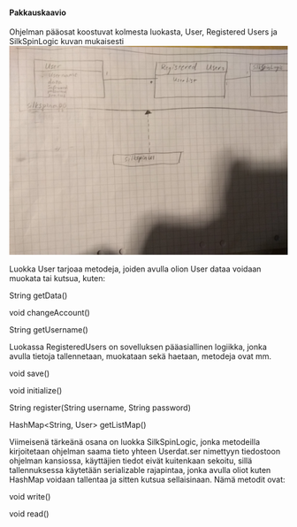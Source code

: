 #### Pakkauskaavio
Ohjelman pääosat koostuvat kolmesta luokasta, User, Registered Users ja SilkSpinLogic kuvan mukaisesti
![SilkSpinner's package schematic](https://github.com/tvierz/ot-harjoitustyo/blob/master/laskarit/viikko3/pakkauskaavio.jpg)

Luokka User tarjoaa metodeja, joiden avulla olion User dataa voidaan muokata tai kutsua, kuten:

String getData()

void changeAccount()

String getUsername()


Luokassa RegisteredUsers on sovelluksen pääasiallinen logiikka, jonka avulla tietoja tallennetaan, muokataan sekä haetaan, metodeja ovat mm.

void save()

void initialize()

String register(String username, String password)

HashMap<String, User> getListMap()


Viimeisenä tärkeänä osana on luokka SilkSpinLogic, jonka metodeilla kirjoitetaan ohjelman saama tieto yhteen Userdat.ser nimettyyn tiedostoon ohjelman kansiossa, käyttäjien tiedot eivät kuitenkaan sekoitu, sillä tallennuksessa käytetään serializable rajapintaa, jonka avulla oliot kuten HashMap voidaan tallentaa ja sitten kutsua sellaisinaan.
Nämä metodit ovat:

void write()

void read()
